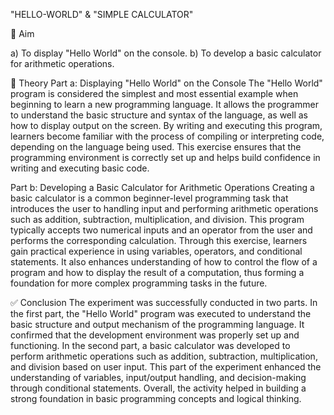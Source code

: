 "HELLO-WORLD" & "SIMPLE CALCULATOR"

🎯 Aim

a) To display "Hello World" on the console. b) To develop a basic calculator for arithmetic operations.

📘 Theory Part a: Displaying "Hello World" on the Console The "Hello World" program is considered the simplest and most essential example when beginning to learn a new programming language. It allows the programmer to understand the basic structure and syntax of the language, as well as how to display output on the screen. By writing and executing this program, learners become familiar with the process of compiling or interpreting code, depending on the language being used. This exercise ensures that the programming environment is correctly set up and helps build confidence in writing and executing basic code.

Part b: Developing a Basic Calculator for Arithmetic Operations Creating a basic calculator is a common beginner-level programming task that introduces the user to handling input and performing arithmetic operations such as addition, subtraction, multiplication, and division. This program typically accepts two numerical inputs and an operator from the user and performs the corresponding calculation. Through this exercise, learners gain practical experience in using variables, operators, and conditional statements. It also enhances understanding of how to control the flow of a program and how to display the result of a computation, thus forming a foundation for more complex programming tasks in the future.

✅ Conclusion The experiment was successfully conducted in two parts. In the first part, the "Hello World" program was executed to understand the basic structure and output mechanism of the programming language. It confirmed that the development environment was properly set up and functioning. In the second part, a basic calculator was developed to perform arithmetic operations such as addition, subtraction, multiplication, and division based on user input. This part of the experiment enhanced the understanding of variables, input/output handling, and decision-making through conditional statements. Overall, the activity helped in building a strong foundation in basic programming concepts and logical thinking.
